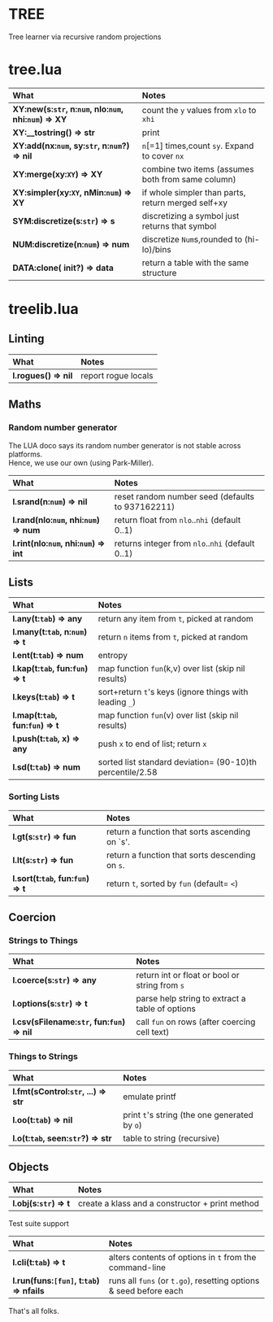 
# TREE
Tree learner via recursive random projections

#	tree.lua	


| What | Notes |
|:---|:---|
| <b>XY:new(s:`str`, n:`num`, nlo:`num`, nhi:`num`) &rArr;  XY</b> |  count the `y` values from `xlo` to `xhi` |
| <b>XY:__tostring() &rArr;  str</b> |   print |
| <b>XY:add(nx:`num`, sy:`str`,   n:`num`?) &rArr;  nil</b> |    `n`[=1] times,count `sy`. Expand to cover `nx`  |
| <b>XY:merge(xy:`XY`) &rArr;  XY</b> |   combine two items (assumes both from same column) |
| <b>XY:simpler(xy:`XY`, nMin:`num`) &rArr;  XY</b> |  if whole simpler than parts, return merged self+xy |
| <b>SYM:discretize(s:`str`) &rArr;  s</b> |  discretizing a symbol just returns that symbol |
| <b>NUM:discretize(n:`num`) &rArr;  num</b> |  discretize `Num`s,rounded to (hi-lo)/bins |
| <b>DATA:clone(  init?) &rArr;  data</b> |  return a table with the same structure |



#	treelib.lua	

## Linting	

| What | Notes |
|:---|:---|
| <b>l.rogues() &rArr;  nil</b> |  report rogue locals |


## Maths	
### Random number generator	
The LUA doco says its random number generator is not stable across platforms.	
Hence, we use our own (using Park-Miller).	

| What | Notes |
|:---|:---|
| <b>l.srand(n:`num`) &rArr;  nil</b> |  reset random number seed (defaults to 937162211)  |
| <b>l.rand(nlo:`num`, nhi:`num`) &rArr;  num</b> |  return float from `nlo`..`nhi` (default 0..1) |
| <b>l.rint(nlo:`num`, nhi:`num`) &rArr;  int</b> |  returns integer from `nlo`..`nhi` (default 0..1) |


## Lists	

| What | Notes |
|:---|:---|
| <b>l.any(t:`tab`) &rArr;  any</b> |  return any item from `t`, picked at random |
| <b>l.many(t:`tab`, n:`num`) &rArr;  t</b> |  return `n` items from `t`, picked at random |
| <b>l.ent(t:`tab`) &rArr;  num</b> |   entropy |
| <b>l.kap(t:`tab`,  fun:`fun`) &rArr;  t</b> |  map function `fun`(k,v) over list (skip nil results)  |
| <b>l.keys(t:`tab`) &rArr;  t</b> |  sort+return `t`'s keys (ignore things with leading `_`) |
| <b>l.map(t:`tab`,  fun:`fun`) &rArr;  t</b> |  map function `fun`(v) over list (skip nil results)  |
| <b>l.push(t:`tab`,  x) &rArr;  any</b> |  push `x` to end of list; return `x`  |
| <b>l.sd(t:`tab`) &rArr;  num</b> |  sorted list standard deviation= (90-10)th percentile/2.58 |


### Sorting Lists	

| What | Notes |
|:---|:---|
| <b>l.gt(s:`str`) &rArr;  fun</b> |  return a function that sorts ascending on `s'. |
| <b>l.lt(s:`str`) &rArr;  fun</b> |  return a function that sorts descending on `s`. |
| <b>l.sort(t:`tab`,  fun:`fun`) &rArr;  t</b> |  return `t`,  sorted by `fun` (default= `<`) |


## Coercion	
### Strings to Things	

| What | Notes |
|:---|:---|
| <b>l.coerce(s:`str`) &rArr;  any</b> |  return int or float or bool or string from `s` |
| <b>l.options(s:`str`) &rArr;  t</b> |   parse help string to extract a table of options |
| <b>l.csv(sFilename:`str`, fun:`fun`) &rArr;  nil</b> |  call `fun` on rows (after coercing cell text) |


### Things to Strings	

| What | Notes |
|:---|:---|
| <b>l.fmt(sControl:`str`, ...) &rArr;  str</b> |  emulate printf |
| <b>l.oo(t:`tab`) &rArr;  nil</b> |  print `t`'s string (the one generated by `o`) |
| <b>l.o(t:`tab`,   seen:`str`?) &rArr;  str</b> |  table to string (recursive) |


## Objects	

| What | Notes |
|:---|:---|
| <b>l.obj(s:`str`) &rArr;  t</b> |  create a klass and a constructor + print method |


Test suite support	

| What | Notes |
|:---|:---|
| <b>l.cli(t:`tab`) &rArr;  t</b> |  alters contents of options in `t` from the  command-line |
| <b>l.run(funs:`[fun]`, t:`tab`) &rArr;  nfails</b> |  runs all `funs` (or `t.go`), resetting options & seed before each |


That's all folks.	
